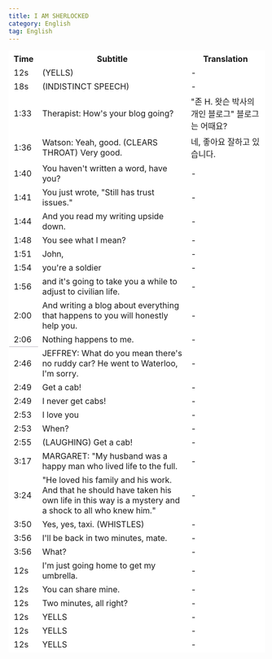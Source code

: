 ```yaml
---
title: I AM SHERLOCKED 
category: English
tag: English
---
```


<html>
  <head>
    <style>
      .line{border-bottom: 1px solid #BDB8C1;}
      table, th, td {
         border:1px solid #FFFFFF;
         background-color: #ffffff;
       }
    </style>
   </head>
   <body>
     <table style="border-collapse:collapse">
       <tr><th>Time</th><th>Subtitle</th><th>Translation</th></tr>
       <tr><td>12s</td><td>(YELLS)</td><td>-</td></tr>
       <tr><td>18s</td><td>(INDISTINCT SPEECH)</td><td>-</td></tr>
       <tr><td>1:33</td><td>Therapist: How's your blog going?</td><td>"존 H. 왓슨 박사의 개인 블로그" 블로그는 어때요?</td></tr>
       <tr><td>1:36</td><td>Watson: Yeah, good. (CLEARS THROAT) Very good.</td><td>네, 좋아요 잘하고 있습니다.</td></tr>
       <tr><td>1:40</td><td>You haven't written a word, have you?</td><td>-</td></tr>
       <tr><td>1:41</td><td>You just wrote, "Still has trust issues."</td><td>-</td></tr>
       <tr><td>1:44</td><td>And you read my writing upside down.</td><td>-</td></tr>
       <tr><td>1:48</td><td>You see what I mean?</td><td>-</td></tr>
       <tr><td>1:51</td><td>John,</td><td>-</td></tr>
       <tr><td>1:54</td><td>you're a soldier</td><td>-</td></tr>
       <tr><td>1:56</td><td>and it's going to take you a while to adjust to civilian life.</td><td>-</td></tr>
       <tr><td>2:00</td><td>And writing a blog about everything that happens to you will honestly help you.</td><td>-</td></tr>
       <tr><td class="line">2:06</td><td>Nothing happens to me.</td><td>-</td></tr>
       <tr><td>2:46</td><td>JEFFREY: What do you mean there's no ruddy car? He went to Waterloo, I'm sorry.</td><td>-</td></tr>
       <tr><td>2:49</td><td>Get a cab! </td><td>-</td></tr>
       <tr><td>2:49</td><td>I never get cabs!</td><td>-</td></tr>
       <tr><td>2:53</td><td>I love you</td><td>-</td></tr>
       <tr><td>2:53</td><td>When?</td><td>-</td></tr>
       <tr><td>2:55</td><td>(LAUGHING) Get a cab!</td><td>-</td></tr>
       <tr><td>3:17</td><td>MARGARET: "My husband was a happy man who lived life to the full. </td><td>-</td></tr>
       <tr><td>3:24</td><td>"He loved his family and his work. And that he should have taken his own life in this way is a mystery and a shock to all who knew him."</td><td>-</td></tr>
       <tr><td>3:50</td><td>Yes, yes, taxi. (WHISTLES)</td><td>-</td></tr>
       <tr><td>3:56</td><td>I'll be back in two minutes, mate.</td><td>-</td></tr>
       <tr><td>3:56</td><td>What?</td><td>-</td></tr>
       <tr><td>12s</td><td>I'm just going home to get my umbrella.</td><td>-</td></tr>
       <tr><td>12s</td><td>You can share mine.</td><td>-</td></tr>
       <tr><td>12s</td><td>Two minutes, all right?</td><td>-</td></tr>
       <tr><td>12s</td><td>YELLS</td><td>-</td></tr>
       <tr><td>12s</td><td>YELLS</td><td>-</td></tr>
       <tr><td>12s</td><td>YELLS</td><td>-</td></tr>
     </table>
 </body>
</html>
